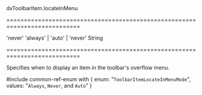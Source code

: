 <!--id-->dxToolbarItem.locateInMenu<!--/id-->
===========================================================================
<!--default-->'never'<!--/default-->
<!--acceptValues-->'always' | 'auto' | 'never'<!--/acceptValues-->
<!--type-->String<!--/type-->
===========================================================================

<!--shortDescription-->
Specifies when to display an item in the toolbar's overflow menu.
<!--/shortDescription-->

<!--fullDescription-->
#include common-ref-enum with {
    enum: "`ToolbarItemLocateInMenuMode`",
    values: "`Always`, `Never`, and `Auto`"
}
<!--/fullDescription-->